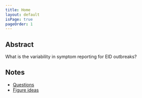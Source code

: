 ```yaml
---
title: Home
layout: default
isPage: true
pageOrder: 1
---
```


## Abstract
What is the variability in symptom reporting for EID outbreaks?

## Notes

* [Questions](notes/questions.html)
* [Figure ideas](figures/figures_ideas.html)


